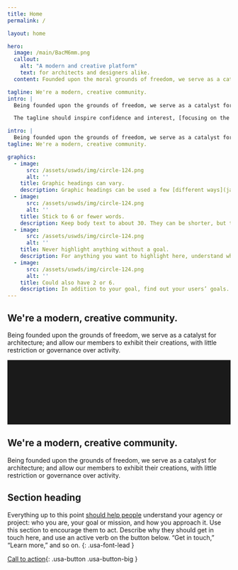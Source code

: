 ```yaml
---
title: Home
permalink: /

layout: home

hero:
  image: /main/BacM6mm.png
  callout:
    alt: "A modern and creative platform"
    text: for architects and designers alike.
  content: Founded upon the moral grounds of freedom, we serve as a catalyst for architecture; and allow our members to function with minimal governance.

tagline: We're a modern, creative community.
intro: |
  Being founded upon the grounds of freedom, we serve as a catalyst for architecture; and allow our members to exhibit their creations, with little restriction or governance over activity.

  The tagline should inspire confidence and interest, [focusing on the value](javascript:void(0);) that your overall approach offers to your audience. Use a heading typeface and keep your tagline to just a few words, and don’t confuse or mystify.

intro: |
  Being founded upon the grounds of freedom, we serve as a catalyst for architecture; and allow our members to exhibit their creations, with little restriction or governance over activity.
tagline: We're a modern, creative community.

graphics:
  - image:
      src: /assets/uswds/img/circle-124.png
      alt: ''
    title: Graphic headings can vary.
    description: Graphic headings can be used a few [different ways](javascript:void(0);), depending on what your landing page is for. Highlight your values, specific program areas, or results.
  - image:
      src: /assets/uswds/img/circle-124.png
      alt: ''
    title: Stick to 6 or fewer words.
    description: Keep body text to about 30. They can be shorter, but try to be somewhat balanced across all four. It creates a clean appearance with good spacing.
  - image:
      src: /assets/uswds/img/circle-124.png
      alt: ''
    title: Never highlight anything without a goal.
    description: For anything you want to highlight here, understand what your users know now, and what activity or impression you want from them after they see it.
  - image:
      src: /assets/uswds/img/circle-124.png
      alt: ''
    title: Could also have 2 or 6.
    description: In addition to your goal, find out your users’ goals. [What do they want to know](https://18f.gsa.gov/) or do that supports your mission? Use these headings to show those.
---
```


<section class="usa-grid usa-section" style="padding: 0;">
  <div class="usa-width-one-third">
    <h2>We're a modern, creative community.</h2>
  </div>
  <div class="usa-width-two-thirds">
    <p>Being founded upon the grounds of freedom, we serve as a catalyst for architecture; and allow our members to exhibit their creations, with little restriction or governance over activity.</p>

  </div>
</section>

<hr style="padding-top: 4.5rem; padding-bottom: 4.5rem;">

<section class="usa-grid usa-section" style="padding: 0;">
  <div class="usa-width-one-third">
    <h2>We're a modern, creative community.</h2>
  </div>
  <div class="usa-width-two-thirds">
    <p>Being founded upon the grounds of freedom, we serve as a catalyst for architecture; and allow our members to exhibit their creations, with little restriction or governance over activity.</p>

  </div>
</section>

## Section heading

Everything up to this point [should help people](javascript:void(0);) understand your agency or project: who you are, your goal or mission, and how you approach it. Use this section to encourage them to act. Describe why they should get in touch here, and use an active verb on the button below. “Get in touch,” “Learn more,” and so on.
{: .usa-font-lead }

[Call to action](#){: .usa-button .usa-button-big }
